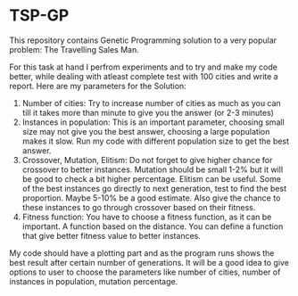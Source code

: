 # TSP-GP
This repository contains Genetic Programming solution to a very popular problem: The Travelling Sales Man.

For this task at hand I perfrom experiments and to try and make my code better, while dealing with atleast complete test with 100 cities and write a
report. Here are my parameters for the Solution:

1. Number of cities:
    Try to increase number of cities as much as you can till it takes more than minute to give you the answer (or 2-3 minutes)
2. Instances in population:
    This is an important parameter, choosing small size may not give you the best answer, choosing a large population makes it slow. Run my code with different population size to get the best answer.
3. Crossover, Mutation, Elitism:
    Do not forget to give higher chance for crossover to better instances. Mutation should be small 1-2% but it will be good to check a bit higher percentage. Elitism can be useful. Some of the best instances go directly to next generation, test to find the best proportion. Maybe 5-10% be a good estimate. Also give the chance to these instances to go through crossover based on their fitness.
4. Fitness function:
    You have to choose a fitness function, as it can be important. A function based on the distance. You can define a function that give better fitness value to better instances. 
    
My code should have a plotting part and as the program runs shows the best result after certain number of generations. It will be a good idea to give options to user to choose the parameters like number of cities, number of instances in population, mutation percentage.
